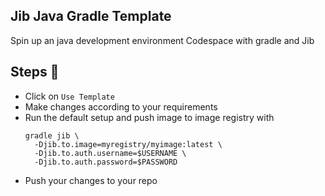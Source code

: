 ## Jib Java Gradle Template
Spin up an java development environment Codespace with gradle and Jib 

## Steps 📄
* Click on `Use Template`
* Make changes according to your requirements
* Run the default setup and push image to image registry with 
  ```shell
  gradle jib \
    -Djib.to.image=myregistry/myimage:latest \
    -Djib.to.auth.username=$USERNAME \
    -Djib.to.auth.password=$PASSWORD

  ```
* Push your changes to your repo
